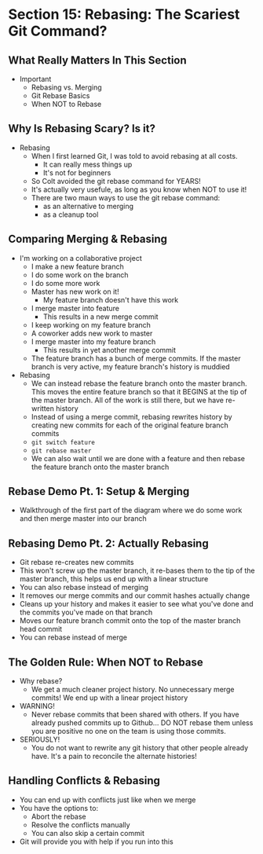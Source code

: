 # Section 15: Rebasing: The Scariest Git Command?

## What Really Matters In This Section
- Important 
  - Rebasing vs. Merging 
  - Git Rebase Basics 
  - When NOT to Rebase 

## Why Is Rebasing Scary? Is it?
- Rebasing 
  - When I first learned Git, I was told to avoid rebasing at all costs. 
    - It can really mess things up 
    - It's not for beginners 
  - So Colt avoided the git rebase command for YEARS! 
  - It's actually very usefule, as long as you know when NOT to use it! 
  - There are two maun ways to use the git rebase command: 
    - as an alternative to merging 
    - as a cleanup tool 

## Comparing Merging & Rebasing
- I'm working on a collaborative project 
  - I make a new feature branch 
  - I do some work on the branch 
  - I do some more work 
  - Master has new work on it! 
    - My feature branch doesn't have this work 
  - I merge master into feature 
    - This results in a new merge commit 
  - I keep working on my feature branch 
  - A coworker adds new work to master 
  - I merge master into my feature branch 
    - This results in yet another merge commit 
  - The feature branch has a bunch of merge commits. If the master branch is very active, my feature branch's history is muddied 
- Rebasing 
  - We can instead rebase the feature branch onto the master branch. This moves the entire feature branch so that it BEGINS at the tip of the master branch. All of the work is still there, but we have re-written history
  - Instead of using a merge commit, rebasing rewrites history by creating new commits for each of the original feature branch commits 
  - `git switch feature`
  - `git rebase master` 
  - We can also wait until we are done with a feature and then rebase the feature branch onto the master branch 

## Rebase Demo Pt. 1: Setup & Merging
- Walkthrough of the first part of the diagram where we do some work and then merge master into our branch 

## Rebasing Demo Pt. 2: Actually Rebasing
- Git rebase re-creates new commits 
- This won't screw up the master branch, it re-bases them to the tip of the master branch, this helps us end up with a linear structure 
- You can also rebase instead of merging 
- It removes our merge commits and our commit hashes actually change 
- Cleans up your history and makes it easier to see what you've done and the commits you've made on that branch 
- Moves our feature branch commit onto the top of the master branch head commit 
- You can rebase instead of merge 

## The Golden Rule: When NOT to Rebase
- Why rebase? 
  - We get a much cleaner project history. No unnecessary merge commits! We end up with a linear project history 
- WARNING!
  - Never rebase commits that been shared with others. If you have already pushed commits up to Github... DO NOT rebase them unless you are positive no one on the team is using those commits.
- SERIOUSLY! 
  - You do not want to rewrite any git history that other people already have. It's a pain to reconcile the alternate histories! 

## Handling Conflicts & Rebasing
- You can end up with conflicts just like when we merge 
- You have the options to: 
  - Abort the rebase 
  - Resolve the conflicts manually 
  - You can also skip a certain commit 
- Git will provide you with help if you run into this 